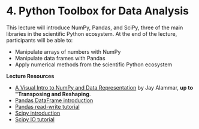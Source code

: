 # 4. Python Toolbox for Data Analysis


This lecture will introduce NumPy, Pandas, and SciPy, three of the main libraries in the scientific Python ecosystem.
At the end of the lecture, participants will be able to:

* Manipulate arrays of numbers with NumPy
* Manipulate data frames with Pandas
* Apply numerical methods from the scientific Python ecosystem

**Lecture Resources** 

* [A Visual Intro to NumPy and Data Representation](http://jalammar.github.io/visual-numpy) by Jay Alammar, **up to "Transposing and Reshaping**.
* [Pandas DataFrame introduction](https://pandas.pydata.org/docs/getting_started/intro_tutorials/01_table_oriented.html)
* [Pandas read-write tutorial](https://pandas.pydata.org/docs/getting_started/intro_tutorials/02_read_write.html)
* [Scipy introduction](https://docs.scipy.org/doc/scipy/tutorial/general.html)
* [Scipy IO tutorial](https://docs.scipy.org/doc/scipy/tutorial/io.html)
